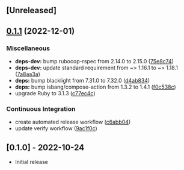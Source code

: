 ## [Unreleased]

## [0.1.1](https://github.com/nla/blacklight-solrcloud-repository/compare/0.1.0...0.1.1) (2022-12-01)


### Miscellaneous

* **deps-dev:** bump rubocop-rspec from 2.14.0 to 2.15.0 ([75e8c74](https://github.com/nla/blacklight-solrcloud-repository/commit/75e8c747fb5c804e22ca341fc4ae537665dc2672))
* **deps-dev:** update standard requirement from ~&gt; 1.16.1 to ~> 1.18.1 ([7a8aa3a](https://github.com/nla/blacklight-solrcloud-repository/commit/7a8aa3ad1d24dc31462c54040ebbdf453ac57a42))
* **deps:** bump blacklight from 7.31.0 to 7.32.0 ([d4ab834](https://github.com/nla/blacklight-solrcloud-repository/commit/d4ab83465ee9d6ca5b3c317be86b862c4d008675))
* **deps:** bump isbang/compose-action from 1.3.2 to 1.4.1 ([f0c538c](https://github.com/nla/blacklight-solrcloud-repository/commit/f0c538ce5b230eb5967723732de7b1677847ca09))
* upgrade Ruby to 3.1.3 ([c77ec4c](https://github.com/nla/blacklight-solrcloud-repository/commit/c77ec4c1c5977b2693a7c0d35380fea48e456370))


### Continuous Integration

* create automated release workflow ([c6abb04](https://github.com/nla/blacklight-solrcloud-repository/commit/c6abb0403f7c1f7039cf6ee3a2cb65035823cdc2))
* update verify workflow ([9ac1f0c](https://github.com/nla/blacklight-solrcloud-repository/commit/9ac1f0c9bdfb2922b45074d04511f410e4d6ce14))

## [0.1.0] - 2022-10-24

- Initial release
